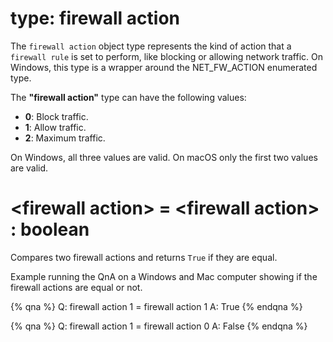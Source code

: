 # type: firewall action

The `firewall action` object type represents the kind of action that a `firewall rule` is set to perform, like blocking or allowing network traffic. On Windows, this type is a wrapper around the NET_FW_ACTION enumerated type.

The **"firewall action"** type can have the following values:  
- **0**: Block traffic.
- **1**: Allow traffic.
- **2**: Maximum traffic.

On Windows, all three values are valid. On macOS only the first two values are valid.

# &lt;firewall action&gt; = &lt;firewall action&gt; : boolean

Compares two firewall actions and returns `True` if they are equal.

Example running the QnA on a Windows and Mac computer showing if the firewall actions are equal or not.

{% qna %}
Q: firewall action 1 = firewall action 1
A: True
{% endqna %}

{% qna %}
Q: firewall action 1 = firewall action 0
A: False
{% endqna %}
